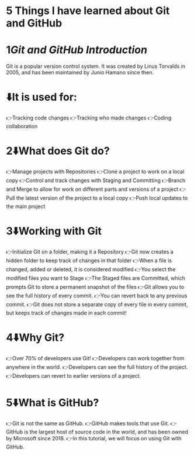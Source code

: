 # 5 Things I have learned about Git and GitHub

 # 1*Git and GitHub Introduction* 

Git is a popular version control system. It was created by Linus Torvalds in 2005, and has been maintained by Junio Hamano since then.

# ⬇️It is used for:

👉Tracking code changes
👉Tracking who made changes
👉Coding collaboration


# 2⬇️What does Git do?

👉Manage projects with Repositories
👉Clone a project to work on a local copy
👉Control and track changes with Staging and Committing
👉Branch and Merge to allow for work on different parts and versions of a project
👉Pull the latest version of the project to a local copy
👉Push local updates to the main project


# 3⬇️Working with Git

👉Initialize Git on a folder, making it a Repository
👉Git now creates a hidden folder to keep track of changes in that folder
👉When a file is changed, added or deleted, it is considered modified
👉You select the modified files you want to Stage
👉The Staged files are Committed, which prompts Git to store a permanent snapshot of the files
👉Git allows you to see the full history of every commit.
👉You can revert back to any previous commit.
👉Git does not store a separate copy of every file in every commit, but keeps track of changes made in each commit!

# 4⬇️Why Git?

👉Over 70% of developers use Git!
👉Developers can work together from anywhere in the world.
👉Developers can see the full history of the project.
👉Developers can revert to earlier versions of a project.

# 5⬇️What is GitHub?

👉Git is not the same as GitHub.
👉GitHub makes tools that use Git.
👉GitHub is the largest host of source code in the world, and has been owned by Microsoft since 2018.
👉In this tutorial, we will focus on using Git with GitHub.

